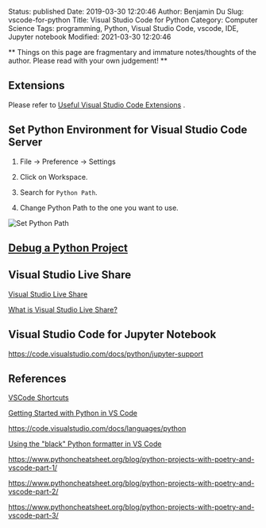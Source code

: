 Status: published
Date: 2019-03-30 12:20:46
Author: Benjamin Du
Slug: vscode-for-python
Title: Visual Studio Code for Python
Category: Computer Science
Tags: programming, Python, Visual Studio Code, vscode, IDE, Jupyter notebook
Modified: 2021-03-30 12:20:46

**
Things on this page are fragmentary and immature notes/thoughts of the author.
Please read with your own judgement!
**

## Extensions

Please refer to 
[Useful Visual Studio Code Extensions](http://www.legendu.net/misc/blog/useful-visual-studio-code-extensions)
.

## Set Python Environment for Visual Studio Code Server

1. File -> Preference -> Settings

2. Click on Workspace.

3. Search for `Python Path`.

4. Change Python Path to the one you want to use.

![Set Python Path](https://user-images.githubusercontent.com/824507/69910283-b7b41300-13bd-11ea-83f0-5f959c68532f.png)

## [Debug a Python Project](http://www.legendu.net/misc/blog/debug-python-project-in-visual-studio-code)

## Visual Studio Live Share

[Visual Studio Live Share](https://visualstudio.microsoft.com/services/live-share/)

[What is Visual Studio Live Share?](https://docs.microsoft.com/en-us/visualstudio/liveshare/)

## Visual Studio Code for Jupyter Notebook

https://code.visualstudio.com/docs/python/jupyter-support

## References

[VSCode Shortcuts](http://www.legendu.net/misc/blog/vscode-tips/#shortcuts)

[Getting Started with Python in VS Code](https://code.visualstudio.com/docs/python/python-tutorial)

https://code.visualstudio.com/docs/languages/python

[Using the "black" Python formatter in VS Code](https://gist.github.com/kstrauser/c0cf3c440c3bffed60cb8e85de7f6649)

https://www.pythoncheatsheet.org/blog/python-projects-with-poetry-and-vscode-part-1/

https://www.pythoncheatsheet.org/blog/python-projects-with-poetry-and-vscode-part-2/

https://www.pythoncheatsheet.org/blog/python-projects-with-poetry-and-vscode-part-3/
